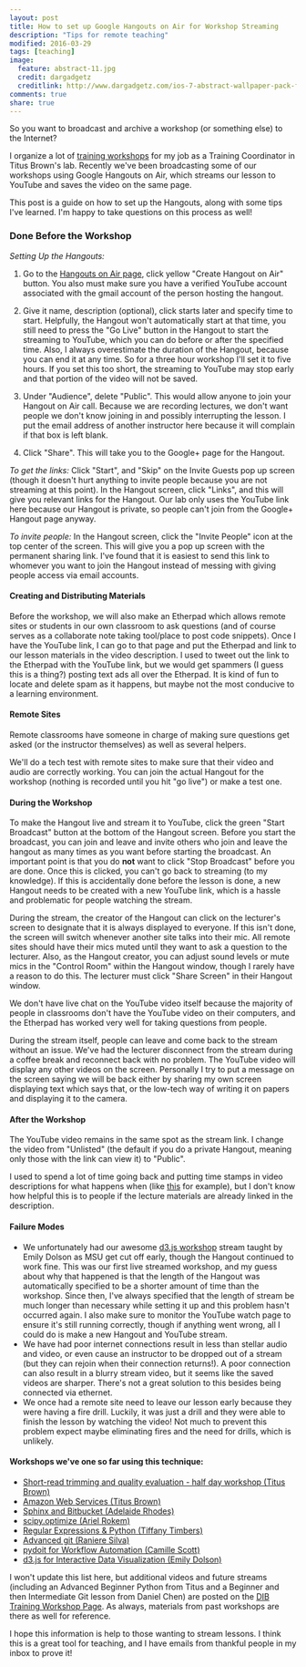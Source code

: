 ```yaml
---
layout: post
title: How to set up Google Hangouts on Air for Workshop Streaming
description: "Tips for remote teaching"
modified: 2016-03-29
tags: [teaching]
image:
  feature: abstract-11.jpg
  credit: dargadgetz
  creditlink: http://www.dargadgetz.com/ios-7-abstract-wallpaper-pack-for-iphone-5-and-ipod-touch-retina/
comments: true
share: true
---
```

So you want to broadcast and archive a workshop (or something else) to the Internet?

I organize a lot of [training workshops](http://dib-training.readthedocs.org/en/pub/) for my job as a 
Training Coordinator in Titus Brown's lab. Recently we've been broadcasting some of our workshops using
Google Hangouts on Air, which streams our lesson to YouTube and saves the video on the same page. 

This post is a guide on how to set up the Hangouts, along with some tips I've learned. I'm happy to
take questions on this process as well!

### Done Before the Workshop

*Setting Up the Hangouts:*

1. Go to the [Hangouts on Air page](https://plus.google.com/hangouts/onair), click yellow "Create Hangout on Air" button. You also must make sure you have a verified YouTube account associated with the gmail account of the person hosting the hangout.

2. Give it name, description (optional), click starts later and specify time to start. Helpfully,
the Hangout won't automatically start at that time, you still need to press the "Go Live" button in 
the Hangout to start the streaming to YouTube, which you can do before or after the specified time.
Also, I always overestimate the duration of the Hangout, because you can end it at any time. So for
a three hour workshop I'll set it to five hours. If you set this too short, the streaming to YouTube
may stop early and that portion of the video will not be saved.

3. Under "Audience", delete "Public". This would allow anyone to join your Hangout on Air call. 
Because we are recording lectures, we don't want people we don't know joining in and possibly
interrupting the lesson. I put the email address of another instructor here because it will
complain if that box is left blank.

4. Click "Share". This will take you to the Google+ page for the Hangout. 

*To get the links:* Click "Start", and "Skip" on the Invite Guests pop up screen (though it doesn't
hurt anything to invite people because you are not streaming at this point). In the Hangout screen,
click "Links", and this will give you relevant links for the Hangout. Our lab only uses the YouTube 
link here because our Hangout is private, so people can't join from the Google+ Hangout page anyway.

*To invite people:* In the Hangout screen, click the "Invite People" icon at the top center of the
screen. This will give you a pop up screen with the permanent sharing link. I've found that it is easiest
to send this link to whomever you want to join the Hangout instead of messing with giving people access 
via email accounts.

#### Creating and Distributing Materials

Before the workshop, we will also make an Etherpad which allows remote sites or students in our own 
classroom to ask questions (and of course serves as a collaborate note taking tool/place to post
code snippets). Once I have the YouTube link, I can go to that page and put the Etherpad and link to
our lesson materials in the video description. I used to tweet out the link to the Etherpad with the
YouTube link, but we would get spammers (I guess this is a thing?) posting text ads all over the 
Etherpad. It is kind of fun to locate and delete spam as it happens, but maybe not the most conducive
to a learning environment.

#### Remote Sites

Remote classrooms have someone in charge of making sure questions get asked (or the instructor themselves)
as well as several helpers.

We'll do a tech test with remote sites to make sure that their video and audio are correctly working.
You can join the actual Hangout for the workshop (nothing is recorded until you hit "go live") or make 
a test one.

#### During the Workshop

To make the Hangout live and stream it to YouTube, click the green "Start Broadcast" button at the 
bottom of the Hangout screen. Before you start the broadcast, you can join and leave and invite others
who join and leave the hangout as many times as you want before starting the broadcast. An important point
is that you do **not** want to click "Stop Broadcast" before you are done. Once this is clicked, you can't
go back to streaming (to my knowledge). If this is accidentally done before the lesson is done, a new Hangout
needs to be created with a new YouTube link, which is a hassle and problematic for people watching the stream.

During the stream, the creator of the Hangout can click on the lecturer's screen to designate that it is 
always displayed to everyone. If this isn't done, the screen will switch whenever another site talks into
their mic. All remote sites should have their mics muted until they want to ask a question to the lecturer.
Also, as the Hangout creator, you can adjust sound levels or mute mics in the "Control Room" within the 
Hangout window, though I rarely have a reason to do this. The lecturer must click "Share Screen" in their
Hangout window.

We don't have live chat on the YouTube video itself because the majority of people in classrooms don't have
the YouTube video on their computers, and the Etherpad has worked very well for taking questions from people. 

During the stream itself, people can leave and come back to the stream without an issue. We've had the lecturer
disconnect from the stream during a coffee break and reconnect back with no problem. The YouTube video will 
display any other videos on the screen. Personally I try to put a message on the screen saying we will be back
either by sharing my own screen displaying text which says that, or the low-tech way of writing it on papers and
displaying it to the camera.

#### After the Workshop

The YouTube video remains in the same spot as the stream link. I change the video from "Unlisted" (the default
if you do a private Hangout, meaning only those with the link can view it) to "Public". 

I used to spend a lot of time going back and putting time stamps in video descriptions for what happens when (like
[this](https://www.youtube.com/watch?v=eIrZjVH0Zcg) for example), but I don't know how helpful this is to people
if the lecture materials are already linked in the description. 

#### Failure Modes

* We unfortunately had our awesome [d3.js workshop](https://www.youtube.com/watch?v=eIrZjVH0Zcg) stream taught by Emily Dolson as MSU get cut off early, though the Hangout continued to work fine. This was our first live streamed workshop, and my guess about why that happened is that the length of the Hangout was automatically specified to be a shorter amount of time than the workshop. Since then, I've always specified that the length of stream be much longer than necessary while setting it up and this problem hasn't occurred again. I also make sure to monitor the YouTube watch page to ensure it's still running correctly, though if anything went wrong, all I could do is make a new Hangout and YouTube stream.
* We have had poor internet connections result in less than stellar audio and video, or even cause an instructor to be dropped out of a stream (but they can rejoin when their connection returns!). A poor connection can also result in a blurry stream video, but it seems like the saved videos are sharper. There's not a great solution to this besides being connected via ethernet.
* We once had a remote site need to leave our lesson early because they were having a fire drill. Luckily, it was just a drill and they were able to finish the lesson by watching the video! Not much to prevent this problem expect maybe eliminating fires and the need for drills, which is unlikely.


#### Workshops we've one so far using this technique:

* [Short-read trimming and quality evaluation - half day workshop (Titus Brown)](https://www.youtube.com/watch?v=_nNq4kq1Wx0)
* [Amazon Web Services (Titus Brown)](https://www.youtube.com/watch?v=IFdBD3YdLJc)
* [Sphinx and Bitbucket (Adelaide Rhodes)](https://www.youtube.com/watch?v=ughHAjjM7Fc)
* [scipy.optimize (Ariel Rokem)](http://www.youtube.com/watch?v=0eFokR-ikaA)
* [Regular Expressions & Python (Tiffany Timbers)](https://www.youtube.com/watch?v=GklxBhgUR4g)
* [Advanced git (Raniere Silva)](https://www.youtube.com/watch?v=JTnIDMn47Pk&feature=youtu.be)
* [pydoit for Workflow Automation (Camille Scott)](http://www.youtube.com/watch?v=EfD9bWmL-1M&t=20m20s)
* [d3.js for Interactive Data Visualization (Emily Dolson)](https://www.youtube.com/watch?v=eIrZjVH0Zcg)

I won't update this list here, but additional videos and future streams (including an Advanced Beginner 
Python from Titus and a Beginner and then Intermediate Git lesson from Daniel Chen) are posted on the
[DIB Training Workshop Page](http://dib-training.readthedocs.org/en/pub/). As always, materials from past
workshops are there as well for reference.

I hope this information is help to those wanting to stream lessons. I think this is a great tool for teaching, and I have emails from thankful people in my inbox to prove it!
